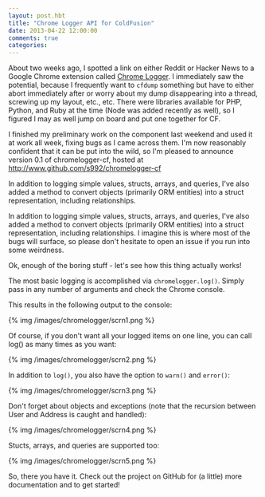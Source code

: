 ```yaml
---
layout: post.hbt
title: "Chrome Logger API for ColdFusion"
date: 2013-04-22 12:00:00
comments: true
categories: 
---
```

About two weeks ago, I spotted a link on either Reddit or Hacker News to a Google Chrome extension called [Chrome Logger](http://www.chromelogger.com/). I immediately saw the potential, because I frequently want to `cfdump` something but have to either abort immediately after or worry about my dump disappearing into a thread, screwing up my layout, etc., etc. There were libraries available for PHP, Python, and Ruby at the time (Node was added recently as well), so I figured I may as well jump on board and put one together for CF.

I finished my preliminary work on the component last weekend and used it at work all week, fixing bugs as I came across them. I'm now reasonably confident that it can be put into the wild, so I'm pleased to announce version 0.1 of chromelogger-cf, hosted at http://www.github.com/s992/chromelogger-cf

In addition to logging simple values, structs, arrays, and queries, I've also added a method to convert objects (primarily ORM entities) into a struct representation, including relationships.

<!-- more -->

In addition to logging simple values, structs, arrays, and queries, I've also added a method to convert objects (primarily ORM entities) into a struct representation, including relationships. I imagine this is where most of the bugs will surface, so please don't hesitate to open an issue if you run into some weirdness.

Ok, enough of the boring stuff - let's see how this thing actually works!

The most basic logging is accomplished via `chromelogger.log()`. Simply pass in any number of arguments and check the Chrome console.

<script src="https://gist.github.com/s992/5431987.js?file=chromelogger1.cfc"></script>

This results in the following output to the console:

{% img /images/chromelogger/scrn1.png %}

Of course, if you don't want all your logged items on one line, you can call log() as many times as you want:

<script src="https://gist.github.com/s992/5431987.js?file=chromelogger2.cfc"></script>

{% img /images/chromelogger/scrn2.png %}

In addition to `log()`, you also have the option to `warn()` and `error()`:

<script src="https://gist.github.com/s992/5431987.js?file=chromelogger3.cfc"></script>

{% img /images/chromelogger/scrn3.png %}

Don't forget about objects and exceptions (note that the recursion between User and Address is caught and handled):

<script src="https://gist.github.com/s992/5431987.js?file=chromelogger4.cfc"></script>

{% img /images/chromelogger/scrn4.png %}

Stucts, arrays, and queries are supported too:

<script src="https://gist.github.com/s992/5431987.js?file=chromelogger5.cfc"></script>

{% img /images/chromelogger/scrn5.png %}

So, there you have it. Check out the project on GitHub for (a little) more documentation and to get started!